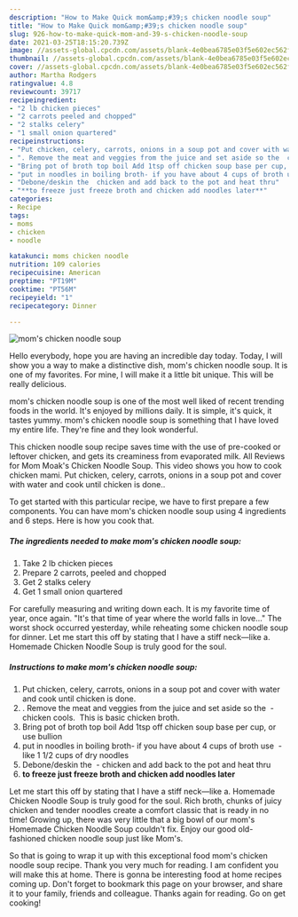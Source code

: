 ```yaml
---
description: "How to Make Quick mom&amp;#39;s chicken noodle soup"
title: "How to Make Quick mom&amp;#39;s chicken noodle soup"
slug: 926-how-to-make-quick-mom-and-39-s-chicken-noodle-soup
date: 2021-03-25T18:15:20.739Z
image: //assets-global.cpcdn.com/assets/blank-4e0bea6785e03f5e602ec562f230caae08da540cada707380b4fe1bbebba43da.png
thumbnail: //assets-global.cpcdn.com/assets/blank-4e0bea6785e03f5e602ec562f230caae08da540cada707380b4fe1bbebba43da.png
cover: //assets-global.cpcdn.com/assets/blank-4e0bea6785e03f5e602ec562f230caae08da540cada707380b4fe1bbebba43da.png
author: Martha Rodgers
ratingvalue: 4.8
reviewcount: 39717
recipeingredient:
- "2 lb chicken pieces"
- "2 carrots peeled and chopped"
- "2 stalks celery"
- "1 small onion quartered"
recipeinstructions:
- "Put chicken, celery, carrots, onions in a soup pot and cover with water and cook until chicken is done."
- ". Remove the meat and veggies from the juice and set aside so the  chicken cools.  This is basic chicken broth."
- "Bring pot of broth top boil Add 1tsp off chicken soup base per cup, or use bullion"
- "put in noodles in boiling broth- if you have about 4 cups of broth use  like 1 1/2 cups of dry noodles"
- "Debone/deskin the  chicken and add back to the pot and heat thru"
- "**to freeze just freeze broth and chicken add noodles later**"
categories:
- Recipe
tags:
- moms
- chicken
- noodle

katakunci: moms chicken noodle 
nutrition: 109 calories
recipecuisine: American
preptime: "PT19M"
cooktime: "PT56M"
recipeyield: "1"
recipecategory: Dinner

---
```



![mom&#39;s chicken noodle soup](//assets-global.cpcdn.com/assets/blank-4e0bea6785e03f5e602ec562f230caae08da540cada707380b4fe1bbebba43da.png)

Hello everybody, hope you are having an incredible day today. Today, I will show you a way to make a distinctive dish, mom&#39;s chicken noodle soup. It is one of my favorites. For mine, I will make it a little bit unique. This will be really delicious.

mom&#39;s chicken noodle soup is one of the most well liked of recent trending foods in the world. It's enjoyed by millions daily. It is simple, it's quick, it tastes yummy. mom&#39;s chicken noodle soup is something that I have loved my entire life. They're fine and they look wonderful.

This chicken noodle soup recipe saves time with the use of pre-cooked or leftover chicken, and gets its creaminess from evaporated milk. All Reviews for Mom Moak&#39;s Chicken Noodle Soup. This video shows you how to cook chicken mami. Put chicken, celery, carrots, onions in a soup pot and cover with water and cook until chicken is done..


To get started with this particular recipe, we have to first prepare a few components. You can have mom&#39;s chicken noodle soup using 4 ingredients and 6 steps. Here is how you cook that.

<!--inarticleads1-->

##### The ingredients needed to make mom&#39;s chicken noodle soup:

1. Take 2 lb chicken pieces
1. Prepare 2 carrots, peeled and chopped
1. Get 2 stalks celery
1. Get 1 small onion quartered


For carefully measuring and writing down each. It is my favorite time of year, once again. &#34;It&#39;s that time of year where the world falls in love…&#34; The worst shock occurred yesterday, while reheating some chicken noodle soup for dinner. Let me start this off by stating that I have a stiff neck—like a. Homemade Chicken Noodle Soup is truly good for the soul. 

<!--inarticleads2-->

##### Instructions to make mom&#39;s chicken noodle soup:

1. Put chicken, celery, carrots, onions in a soup pot and cover with water and cook until chicken is done.
1. . Remove the meat and veggies from the juice and set aside so the  - chicken cools.  This is basic chicken broth.
1. Bring pot of broth top boil Add 1tsp off chicken soup base per cup, or use bullion
1. put in noodles in boiling broth- if you have about 4 cups of broth use  - like 1 1/2 cups of dry noodles
1. Debone/deskin the  - chicken and add back to the pot and heat thru
1. **to freeze just freeze broth and chicken add noodles later**


Let me start this off by stating that I have a stiff neck—like a. Homemade Chicken Noodle Soup is truly good for the soul. Rich broth, chunks of juicy chicken and tender noodles create a comfort classic that is ready in no time! Growing up, there was very little that a big bowl of our mom&#39;s Homemade Chicken Noodle Soup couldn&#39;t fix. Enjoy our good old-fashioned chicken noodle soup just like Mom&#39;s. 

So that is going to wrap it up with this exceptional food mom&#39;s chicken noodle soup recipe. Thank you very much for reading. I am confident you will make this at home. There is gonna be interesting food at home recipes coming up. Don't forget to bookmark this page on your browser, and share it to your family, friends and colleague. Thanks again for reading. Go on get cooking!
